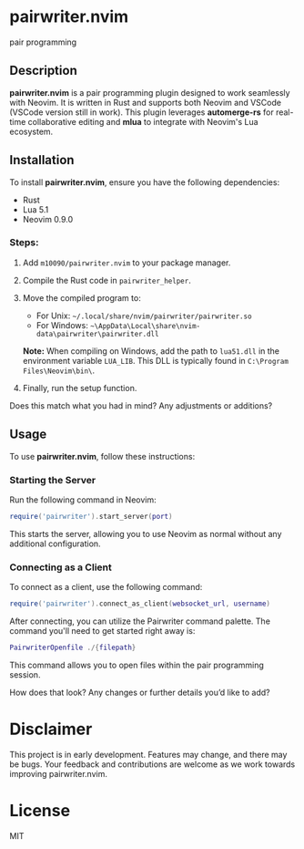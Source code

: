 # pairwriter.nvim

pair programming

## Description

**pairwriter.nvim** is a pair programming plugin designed to work seamlessly with Neovim. It is written in Rust and supports both Neovim and VSCode (VSCode version still in work). This plugin leverages **automerge-rs** for real-time collaborative editing and **mlua** to integrate with Neovim's Lua ecosystem.

## Installation

To install **pairwriter.nvim**, ensure you have the following dependencies:

- Rust
- Lua 5.1
- Neovim 0.9.0

### Steps:

1. Add `m10090/pairwriter.nvim` to your package manager.
2. Compile the Rust code in `pairwriter_helper`.
3. Move the compiled program to:

   - For Unix: `~/.local/share/nvim/pairwriter/pairwriter.so`
   - For Windows: `~\AppData\Local\share\nvim-data\pairwriter\pairwriter.dll`

   **Note:** When compiling on Windows, add the path to `lua51.dll` in the environment variable `LUA_LIB`. This DLL is typically found in `C:\Program Files\Neovim\bin\`.

4. Finally, run the setup function.

Does this match what you had in mind? Any adjustments or additions?


## Usage

To use **pairwriter.nvim**, follow these instructions:

### Starting the Server

Run the following command in Neovim:

```lua
require('pairwriter').start_server(port)
```

This starts the server, allowing you to use Neovim as normal without any additional configuration.

### Connecting as a Client

To connect as a client, use the following command:

```lua
require('pairwriter').connect_as_client(websocket_url, username)
```

After connecting, you can utilize the Pairwriter command palette. The command you'll need to get started right away is:

```lua
PairwriterOpenfile ./{filepath}
```

This command allows you to open files within the pair programming session.


How does that look? Any changes or further details you’d like to add?

# Disclaimer

This project is in early development. Features may change, and there may be bugs. Your feedback and contributions are welcome as we work towards improving pairwriter.nvim.

# License

MIT
